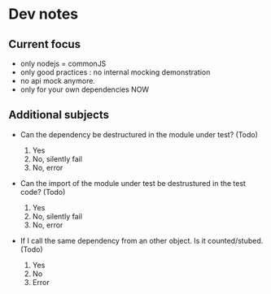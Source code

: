 # Dev notes

## Current focus

- only nodejs = commonJS
- only good practices : no internal mocking demonstration
- no api mock anymore.
- only for your own dependencies NOW

## Additional subjects

- Can the dependency be destructured in the module under test? (Todo)

  1. Yes
  2. No, silently fail
  3. No, error

- Can the import of the module under test be destrustured in the test code? (Todo)

  1. Yes
  1. No, silently fail
  1. No, error

- If I call the same dependency from an other object. Is it counted/stubed. (Todo)

  1. Yes
  1. No
  1. Error
